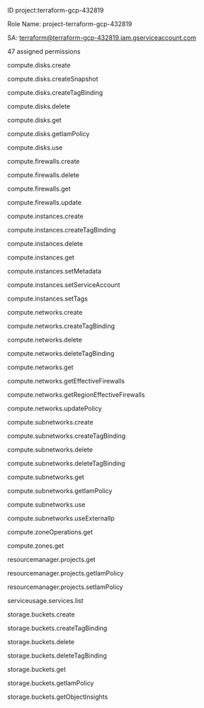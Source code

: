 ID project:terraform-gcp-432819

Role Name: project-terraform-gcp-432819

SA: terraform@terraform-gcp-432819.iam.gserviceaccount.com

47 assigned permissions

compute.disks.create

compute.disks.createSnapshot

compute.disks.createTagBinding

compute.disks.delete

compute.disks.get

compute.disks.getIamPolicy

compute.disks.use

compute.firewalls.create

compute.firewalls.delete

compute.firewalls.get

compute.firewalls.update

compute.instances.create

compute.instances.createTagBinding


compute.instances.delete

compute.instances.get

compute.instances.setMetadata

compute.instances.setServiceAccount

compute.instances.setTags

compute.networks.create

compute.networks.createTagBinding

compute.networks.delete

compute.networks.deleteTagBinding

compute.networks.get

compute.networks.getEffectiveFirewalls

compute.networks.getRegionEffectiveFirewalls

compute.networks.updatePolicy

compute.subnetworks.create

compute.subnetworks.createTagBinding


compute.subnetworks.delete

compute.subnetworks.deleteTagBinding

compute.subnetworks.get

compute.subnetworks.getIamPolicy

compute.subnetworks.use

compute.subnetworks.useExternalIp

compute.zoneOperations.get

compute.zones.get

resourcemanager.projects.get

resourcemanager.projects.getIamPolicy

resourcemanager.projects.setIamPolicy

serviceusage.services.list

storage.buckets.create

storage.buckets.createTagBinding

storage.buckets.delete

storage.buckets.deleteTagBinding

storage.buckets.get

storage.buckets.getIamPolicy

storage.buckets.getObjectInsights
